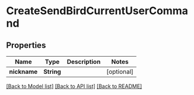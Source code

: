 # CreateSendBirdCurrentUserCommand

## Properties
Name | Type | Description | Notes
------------ | ------------- | ------------- | -------------
**nickname** | **String** |  | [optional] 

[[Back to Model list]](../README.md#documentation-for-models) [[Back to API list]](../README.md#documentation-for-api-endpoints) [[Back to README]](../README.md)


